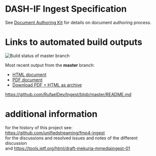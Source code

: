 # DASH-IF Ingest Specification

See [Document Authoring Kit](https://dashif.org/DocumentAuthoring/) for details on document authoring process.

# Links to automated build outputs

![Build status of master branch](https://dev.azure.com/dashif/Automation/_apis/build/status/Ingest?branchName=master)

Most recent output from the **master** branch:

* [HTML document](https://dashif-documents.azurewebsites.net/Ingest/master/DASH-IF-Ingest.html)
* [PDF document](https://dashif-documents.azurewebsites.net/Ingest/master/DASH-IF-Ingest.pdf)
* [Download PDF + HTML as archive](https://dashif-documents.azurewebsites.net/Ingest/master/DASH-IF-Ingest.zip)

https://github.com/RufaelDev/Ingest/blob/master/README.md 

# additional information 
for the history of this project see:
https://github.com/unifiedstreaming/fmp4-ingest  
for the discussions and resolved issues and notes of the different discussion  
and
https://tools.ietf.org/html/draft-mekuria-mmediaingest-01  
 

